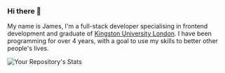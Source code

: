 ### Hi there 👋

My name is James, I'm a full-stack developer specialising in frontend development and graduate of [Kingston University London](https://www.kingston.ac.uk/). I have been programming for over 4 years, with a goal to use my skills to better other people's lives.

![Your Repository's Stats](https://github-readme-stats.vercel.app/api?username=jameskbecker&show_icons=true&hide_border=true)

<!--
**jameskbecker/jameskbecker** is a ✨ _special_ ✨ repository because its `README.md` (this file) appears on your GitHub profile.

Here are some ideas to get you started:

- 🔭 I’m currently working on ...
- 🌱 I’m currently learning ...
- 👯 I’m looking to collaborate on ...
- 🤔 I’m looking for help with ...
- 💬 Ask me about ...
- 📫 How to reach me: ...
- 😄 Pronouns: ...
- ⚡ Fun fact: ...
-->
